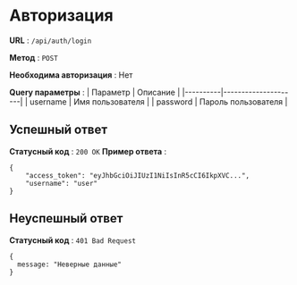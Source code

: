 # Авторизация
**URL** : `/api/auth/login`  
  
**Метод** : `POST`  
  
**Необходима авторизация** : Нет  

**Query параметры** : 
| Параметр | Описание            |
|----------|---------------------|
| username | Имя пользователя    |
| password | Пароль пользователя |

## Успешный ответ
**Статусный код** : `200 OK`
**Пример ответа** :  
````
{
    "access_token": "eyJhbGciOiJIUzI1NiIsInR5cCI6IkpXVC...",
    "username": "user"
}
````

## Неуспешный ответ
**Статусный код** : `401 Bad Request`
````
{
  message: "Неверные данные"
}
````  

